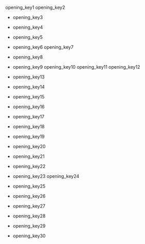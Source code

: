 opening_key1
opening_key2
* opening_key3
* opening_key4
* opening_key5
* opening_key6
opening_key7
* opening_key8
* opening_key9
opening_key10
opening_key11
opening_key12


* opening_key13
* opening_key14
* opening_key15
* opening_key16
* opening_key17
* opening_key18
* opening_key19
* opening_key20
* opening_key21
* opening_key22
* opening_key23
opening_key24
* opening_key25
* opening_key26
* opening_key27
* opening_key28
* opening_key29
* opening_key30
